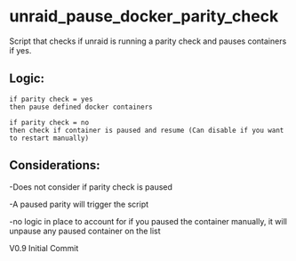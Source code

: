 # unraid_pause_docker_parity_check
Script that checks if unraid is running a parity check and pauses containers if yes.

## Logic:
```
if parity check = yes
then pause defined docker containers
```
```
if parity check = no
then check if container is paused and resume (Can disable if you want to restart manually)
```

## Considerations:
-Does not consider if parity check is paused

-A paused parity will trigger the script

-no logic in place to account for if you paused the container manually, it will unpause any paused container on the list

V0.9
Initial Commit
